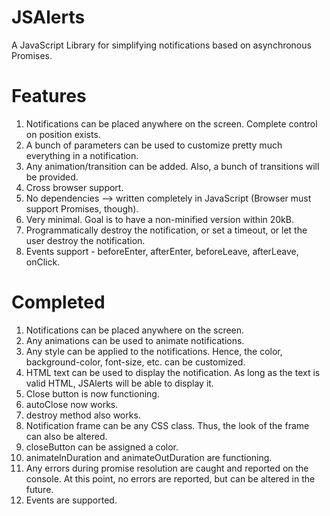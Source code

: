 JSAlerts
========
A JavaScript Library for simplifying notifications based on asynchronous Promises.

Features
========
1. Notifications can be placed anywhere on the screen. Complete control on position exists.
2. A bunch of parameters can be used to customize pretty much everything in a notification.
3. Any animation/transition can be added. Also, a bunch of transitions will be provided.
4. Cross browser support.
5. No dependencies --> written completely in JavaScript (Browser must support Promises, though).
6. Very minimal. Goal is to have a non-minified version within 20kB.
7. Programmatically destroy the notification, or set a timeout, or let the user destroy the notification.
8. Events support - beforeEnter, afterEnter, beforeLeave, afterLeave, onClick.

Completed
=========
1. Notifications can be placed anywhere on the screen.
2. Any animations can be used to animate notifications.
3. Any style can be applied to the notifications. Hence, the color, background-color, font-size, etc. can be customized.
4. HTML text can be used to display the notification. As long as the text is valid HTML, JSAlerts will be able to display it.
5. Close button is now functioning.
6. autoClose now works.
7. destroy method also works.
8. Notification frame can be any CSS class. Thus, the look of the frame can also be altered.
9. closeButton can be assigned a color.
10. animateInDuration and animateOutDuration are functioning.
11. Any errors during promise resolution are caught and reported on the console. At this point, no errors are reported, but can be altered in the future.
12. Events are supported.
